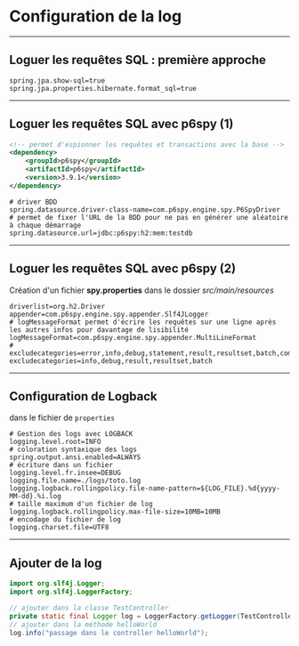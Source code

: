 # Configuration de la log

----

## Loguer les requêtes SQL : première approche

```properties
spring.jpa.show-sql=true
spring.jpa.properties.hibernate.format_sql=true
```

----

## Loguer les requêtes SQL avec p6spy (1)

```xml
<!-- permet d'espionner les requêtes et transactions avec la base -->
<dependency>
    <groupId>p6spy</groupId>
    <artifactId>p6spy</artifactId>
    <version>3.9.1</version>
</dependency>
```

```properties
# driver BDD
spring.datasource.driver-class-name=com.p6spy.engine.spy.P6SpyDriver
# permet de fixer l'URL de la BDD pour ne pas en générer une aléatoire à chaque démarrage
spring.datasource.url=jdbc:p6spy:h2:mem:testdb
```

----

## Loguer les requêtes SQL avec p6spy (2)


Création d'un fichier **spy.properties** dans le dossier *src/main/resources*
```properties
driverlist=org.h2.Driver
appender=com.p6spy.engine.spy.appender.Slf4JLogger
# logMessageFormat permet d'écrire les requêtes sur une ligne après les autres infos pour davantage de lisibilité
logMessageFormat=com.p6spy.engine.spy.appender.MultiLineFormat
# excludecategories=error,info,debug,statement,result,resultset,batch,commit,rollback,outage
excludecategories=info,debug,result,resultset,batch
```

----

## Configuration de Logback

dans le fichier de `properties`

```properties
# Gestion des logs avec LOGBACK
logging.level.root=INFO
# coloration syntaxique des logs
spring.output.ansi.enabled=ALWAYS
# écriture dans un fichier
logging.level.fr.insee=DEBUG
logging.file.name=./logs/toto.log
logging.logback.rollingpolicy.file-name-pattern=${LOG_FILE}.%d{yyyy-MM-dd}.%i.log
# taille maximum d'un fichier de log
logging.logback.rollingpolicy.max-file-size=10MB=10MB
# encodage du fichier de log
logging.charset.file=UTF8
```

----

## Ajouter de la log

```java
import org.slf4j.Logger;
import org.slf4j.LoggerFactory;

// ajouter dans la classe TestController
private static final Logger log = LoggerFactory.getLogger(TestController.class);
// ajouter dans la méthode helloWorld
log.info("passage dans le controller helloWorld");
```
